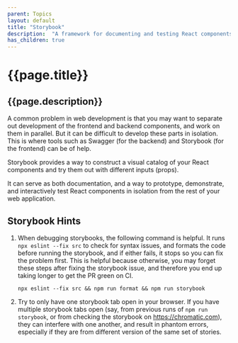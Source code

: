 ```yaml
---
parent: Topics
layout: default
title: "Storybook"
description:  "A framework for documenting and testing React components"
has_children: true
---
```


# {{page.title}}
## {{page.description}}

A common problem in web development is that you may want to separate out development of the frontend and backend components, and work on them in parallel.
But it can be difficult to develop these parts in isolation.  This is where tools such as Swagger (for the backend) and Storybook (for the frontend) can be of help.

Storybook provides a way to construct a visual catalog of your React components and try them out with different inputs (props).

It can serve as both documentation, and a way to prototype, demonstrate, and interactively test React components in isolation from the 
rest of your web application.

## Storybook Hints

1. When debugging storybooks, the following command is helpful. It runs `npx eslint --fix src` to check for syntax issues, and formats the code before running the storybook, and if either fails, it stops so you can fix the problem first.  This is helpful because otherwise, you may forget these steps after fixing the storybook issue, and therefore you end up taking longer to get the PR green on CI.

   ```
   npx eslint --fix src && npm run format && npm run storybook
   ```

2. Try to only have one storybook tab open in your browser.  If you have multiple storybook tabs open (say, from previous runs of `npm run storybook`, or from checking the storybook on <https://chromatic.com>), they can interfere with one another, and result in phantom errors, especially if they are from different version of the same set of stories.
